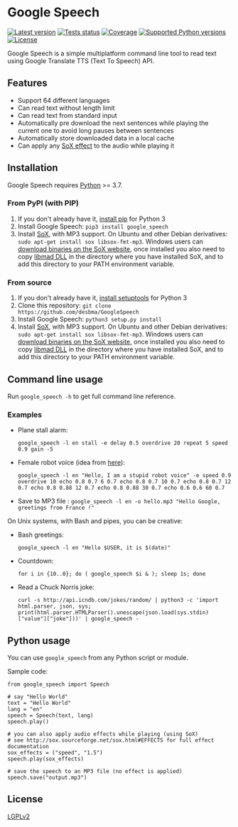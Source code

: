 # Google Speech

[![Latest version](https://img.shields.io/pypi/v/google_speech.svg?style=flat)](https://pypi.python.org/pypi/google_speech/)
[![Tests status](https://github.com/desbma/GoogleSpeech/actions/workflows/ci.yml/badge.svg)](https://github.com/desbma/GoogleSpeech/actions)
[![Coverage](https://img.shields.io/coveralls/desbma/GoogleSpeech/master.svg?style=flat)](https://coveralls.io/github/desbma/GoogleSpeech?branch=master)
[![Supported Python versions](https://img.shields.io/pypi/pyversions/google_speech.svg?style=flat)](https://pypi.python.org/pypi/google_speech/)
[![License](https://img.shields.io/github/license/desbma/GoogleSpeech.svg?style=flat)](https://github.com/desbma/GoogleSpeech/blob/master/LICENSE)

Google Speech is a simple multiplatform command line tool to read text using Google Translate TTS (Text To Speech) API.

## Features

- Support 64 different languages
- Can read text without length limit
- Can read text from standard input
- Automatically pre download the next sentences while playing the current one to avoid long pauses between sentences
- Automatically store downloaded data in a local cache
- Can apply any [SoX effect](http://sox.sourceforge.net/sox.html#EFFECTS) to the audio while playing it

## Installation

Google Speech requires [Python](https://www.python.org/downloads/) >= 3.7.

### From PyPI (with PIP)

1. If you don't already have it, [install pip](https://pip.pypa.io/en/stable/installing/) for Python 3
2. Install Google Speech: `pip3 install google_speech`
3. Install [SoX](http://sox.sourceforge.net/), with MP3 support.
   On Ubuntu and other Debian derivatives: `sudo apt-get install sox libsox-fmt-mp3`.
   Windows users can [download binaries on the SoX website](http://sourceforge.net/projects/sox/files/sox/), once installed you also need to copy [libmad DLL](http://ossbuild.googlecode.com/svn/trunk/Shared/Build/Windows/Win32/bin/libmad-0.dll) in the directory where you have installed SoX, and to add this directory to your PATH environment variable.

### From source

1. If you don't already have it, [install setuptools](https://pypi.python.org/pypi/setuptools#installation-instructions) for Python 3
2. Clone this repository: `git clone https://github.com/desbma/GoogleSpeech`
3. Install Google Speech: `python3 setup.py install`
4. Install [SoX](http://sox.sourceforge.net/), with MP3 support.
   On Ubuntu and other Debian derivatives: `sudo apt-get install sox libsox-fmt-mp3`.
   Windows users can [download binaries on the SoX website](http://sourceforge.net/projects/sox/files/sox/), once installed you also need to copy [libmad DLL](http://ossbuild.googlecode.com/svn/trunk/Shared/Build/Windows/Win32/bin/libmad-0.dll) in the directory where you have installed SoX, and to add this directory to your PATH environment variable.

## Command line usage

Run `google_speech -h` to get full command line reference.

### Examples

- Plane stall alarm:

  `google_speech -l en stall -e delay 0.5 overdrive 20 repeat 5 speed 0.9 gain -5`

- Female robot voice (idea from [here](http://ubuntuforums.org/showthread.php?t=1813001&p=11090789#post11090789)):

  `google_speech -l en "Hello, I am a stupid robot voice" -e speed 0.9 overdrive 10 echo 0.8 0.7 6 0.7 echo 0.8 0.7 10 0.7 echo 0.8 0.7 12 0.7 echo 0.8 0.88 12 0.7 echo 0.8 0.88 30 0.7 echo 0.6 0.6 60 0.7`

- Save to MP3 file :
  `google_speech -l en -o hello.mp3 "Hello Google, greetings from France !"`

On Unix systems, with Bash and pipes, you can be creative:

- Bash greetings:

  `google_speech -l en "Hello $USER, it is $(date)"`

- Countdown:

  `for i in {10..0}; do ( google_speech $i & ); sleep 1s; done`

- Read a Chuck Norris joke:

  `curl -s http://api.icndb.com/jokes/random/ | python3 -c 'import html.parser, json, sys; print(html.parser.HTMLParser().unescape(json.load(sys.stdin)["value"]["joke"]))' | google_speech -`

## Python usage

You can use `google_speech` from any Python script or module.

Sample code:

```
from google_speech import Speech

# say "Hello World"
text = "Hello World"
lang = "en"
speech = Speech(text, lang)
speech.play()

# you can also apply audio effects while playing (using SoX)
# see http://sox.sourceforge.net/sox.html#EFFECTS for full effect documentation
sox_effects = ("speed", "1.5")
speech.play(sox_effects)

# save the speech to an MP3 file (no effect is applied)
speech.save("output.mp3")

```

## License

[LGPLv2](https://www.gnu.org/licenses/old-licenses/lgpl-2.1-standalone.html)
